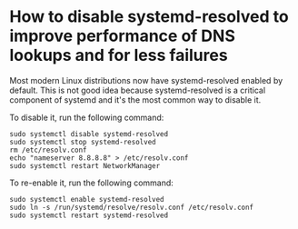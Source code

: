# How to disable systemd-resolved to improve performance of DNS lookups and for less failures


Most modern Linux distributions now have systemd-resolved enabled by default. This is not good idea because systemd-resolved is a critical component of systemd and it's the most common way to disable it.

To disable it, run the following command:

```shell
sudo systemctl disable systemd-resolved
sudo systemctl stop systemd-resolved
rm /etc/resolv.conf
echo "nameserver 8.8.8.8" > /etc/resolv.conf
sudo systemctl restart NetworkManager
```

To re-enable it, run the following command:

```shell
sudo systemctl enable systemd-resolved
sudo ln -s /run/systemd/resolve/resolv.conf /etc/resolv.conf
sudo systemctl restart systemd-resolved
```


